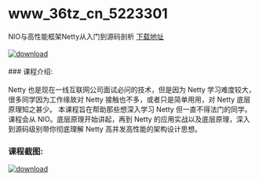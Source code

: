 # www_36tz_cn_5223301
NIO与高性能框架Netty从入门到源码剖析
[下载地址](http://www.36tz.cn/article/5223301 "下载地址")
<br/></br>[![download](http://36tz.cn/muke_img/2022_03_1-70-300x176.png "下载地址")](http://www.36tz.cn/article/5223301 "下载地址")
<br/></br>### 课程介绍:<br/></br>Netty 也是现在一线互联网公司面试必问的技术，但是因为 Netty 学习难度较大，很多同学因为工作缘故对 Netty 接触也不多，或者只是简单用用，对 Netty 底层原理知之甚少。
本课程旨在帮助那些想深入学习 Netty 但一直不得法门的同学。课程会从 NIO。底层原理开始讲起，再到 Netty 的应用实战以及底层原理，深入到源码级别带你彻底理解 Netty 高并发高性能的架构设计思想。

### 课程截图:
[![download](http://36tz.cn/muke_img/2022_03_2-42.png "下载地址")](http://www.36tz.cn/article/5223301 "下载地址")
